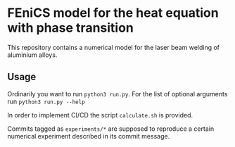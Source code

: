 FEniCS model for the heat equation with phase transition
========================================================

This repository contains a numerical model for the laser beam welding of aluminium alloys.

## Usage

Ordinarily you want to run `python3 run.py`. For the list of optional arguments run `python3 run.py --help` 

In order to implement CI/CD the script `calculate.sh` is provided.

Commits tagged as `experiments/*` are supposed to reproduce a certain numerical experiment described in its commit message.
